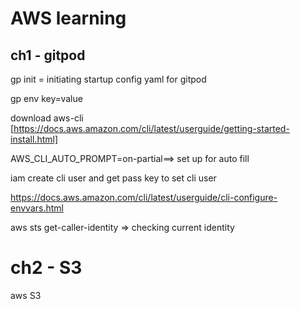 # AWS learning


## ch1 - gitpod

gp init = initiating startup config yaml for gitpod

gp env key=value

download aws-cli [https://docs.aws.amazon.com/cli/latest/userguide/getting-started-install.html]

AWS_CLI_AUTO_PROMPT=on-partial==> set up for auto fill

iam create cli user and get pass key to set cli user

https://docs.aws.amazon.com/cli/latest/userguide/cli-configure-envvars.html

aws sts get-caller-identity => checking current identity

# ch2  - S3

aws S3
